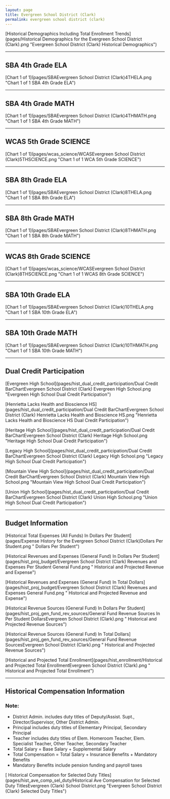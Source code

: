 ```yaml
---
layout: page
title: Evergreen School District (Clark)
permalink: evergreen school district (clark)
---
```



[Historical Demographics Including Total Enrollment Trends](pages/Historical Demographics for the Evergreen School District (Clark).png "Evergreen School District (Clark) Historical Demographics")

___

## SBA 4th Grade ELA

[Chart 1 of 1](pages/SBAEvergreen School District (Clark)4THELA.png "Chart 1 of 1 SBA 4th Grade ELA")


___

## SBA 4th Grade MATH

[Chart 1 of 1](pages/SBAEvergreen School District (Clark)4THMATH.png "Chart 1 of 1 SBA 4th Grade MATH")


___

## WCAS 5th Grade SCIENCE

[Chart 1 of 1](pages/wcas_science/WCASEvergreen School District (Clark)5THSCIENCE.png "Chart 1 of 1 WCA 5th Grade SCIENCE")


___

## SBA 8th Grade ELA

[Chart 1 of 1](pages/SBAEvergreen School District (Clark)8THELA.png "Chart 1 of 1 SBA 8th Grade ELA")


___

## SBA 8th Grade MATH

[Chart 1 of 1](pages/SBAEvergreen School District (Clark)8THMATH.png "Chart 1 of 1 SBA 8th Grade MATH")


___

## WCAS 8th Grade SCIENCE

[Chart 1 of 1](pages/wcas_science/WCASEvergreen School District (Clark)8THSCIENCE.png "Chart 1 of 1 WCAS 8th Grade SCIENCE")


___

## SBA 10th Grade ELA

[Chart 1 of 1](pages/SBAEvergreen School District (Clark)10THELA.png "Chart 1 of 1 SBA 10th Grade ELA")


___

## SBA 10th Grade MATH

[Chart 1 of 1](pages/SBAEvergreen School District (Clark)10THMATH.png "Chart 1 of 1 SBA 10th Grade MATH")


___

## Dual Credit Participation

[Evergreen High School](pages/hist_dual_credit_participation/Dual Credit BarChartEvergreen School District (Clark) Evergreen High School.png "Evergreen High School Dual Credit Participation")

[Henrietta Lacks Health and Bioscience HS](pages/hist_dual_credit_participation/Dual Credit BarChartEvergreen School District (Clark) Henrietta Lacks Health and Bioscience HS.png "Henrietta Lacks Health and Bioscience HS Dual Credit Participation")

[Heritage High School](pages/hist_dual_credit_participation/Dual Credit BarChartEvergreen School District (Clark) Heritage High School.png "Heritage High School Dual Credit Participation")

[Legacy High School](pages/hist_dual_credit_participation/Dual Credit BarChartEvergreen School District (Clark) Legacy High School.png "Legacy High School Dual Credit Participation")

[Mountain View High School](pages/hist_dual_credit_participation/Dual Credit BarChartEvergreen School District (Clark) Mountain View High School.png "Mountain View High School Dual Credit Participation")

[Union High School](pages/hist_dual_credit_participation/Dual Credit BarChartEvergreen School District (Clark) Union High School.png "Union High School Dual Credit Participation")


___

## Budget Information

[Historical Total Expenses (All Funds) In Dollars Per Student](pages/Expense History for the Evergreen School District (Clark)Dollars Per Student.png " Dollars Per Student")

[Historical Revenues and Expenses (General Fund) In Dollars Per Student](pages/hist_proj_budget/Evergreen School District (Clark) Revenues and Expenses Per Student General Fund.png " Historical and Projected Revenue and Expense")

[Historical Revenues and Expenses (General Fund) In Total Dollars](pages/hist_proj_budget/Evergreen School District (Clark) Revenues and Expenses General Fund.png " Historical and Projected Revenue and Expense")

[Historical Revenue Sources (General Fund) In Dollars Per Student](pages/hist_proj_gen_fund_rev_sources/General Fund Revenue Sources In Per Student DollarsEvergreen School District (Clark).png " Historical and Projected Revenue Sources")

[Historical Revenue Sources (General Fund) In Total Dollars](pages/hist_proj_gen_fund_rev_sources/General Fund Revenue SourcesEvergreen School District (Clark).png " Historical and Projected Revenue Sources")

[Historical and Projected Total Enrollment](pages/hist_enrollment/Historical and Projected Total EnrollmentEvergreen School District (Clark).png " Historical and Projected Total Enrollment")


___

## Historical Compensation Information
### Note:
- District Admin. includes duty titles of Deputy/Assist. Supt., Director/Supervisor, Other District Admin.
- Principal includes duty titles of Elementary Principal, Secondary Principal
- Teacher includes duty titles of Elem. Homeroom Teacher, Elem. Specialist Teacher, Other Teacher, Secondary Teacher
- Total Salary = Base Salary + Supplemental Salary
- Total Compensation = Total Salary + Insurance Benefits + Mandatory Benefits
- Mandatory Benefits include pension funding and payroll taxes

[ Historical Compensation for Selected Duty Titles](pages/hist_ave_comp_sel_duty/Historical Ave Compensation for Selected Duty TitlesEvergreen (Clark) School District.png "Evergreen School District (Clark) Selected Duty Titles")

